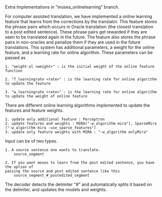 Extra Implementations in "moses_onlinelearning" branch. 

For computer assisted translation, we have implemented a online learning feature that learns from the corrections by the translator.
This feature stores the phrase pairs which occurs in Oracle translation (the closest translation to a post edited sentence).
These phrase pairs get rewarded if they are seen to be translated again in the future.
The feature also stores the phrase pairs in non-oracles and penalize them if they are used in the future translations.
This system has additional parameters, a weight for the online feature, and a learning rate for online algorithm. 
These parameters can be passed as

	1. "weight-ol <weight>" : is the initial weight of the online feature function
	
	2. "f_learningrate <rate>" : is the learning rate for online algorithm to update the feature 

	3. "w_learningrate <rate>" : is the learning rate for online algorithm to update the weight of online feature

There are different online learning algorithms implemented to update the features and feature weights. 

	1. update only additional feature : Perceptron 
	2. update features and weights : MIRA("-w_algorithm mira"), SparseMira ("-w_algorithm mira -use_sparse_features")
	3. update only feature weights with MIRA : "-w_algorithm onlyMira"

Input can be of two types.

	1. A source sentence one wants to translate. 
		source_segment

	2. If you want moses to learn from the post edited sentence, you have the option of 
	passing the source and post edited sentence like this
		source_segment_#_postedited_segment

The decoder detects the delimiter "_#_" and automatically splits it based on the delimiter, and updates the models and weights.

